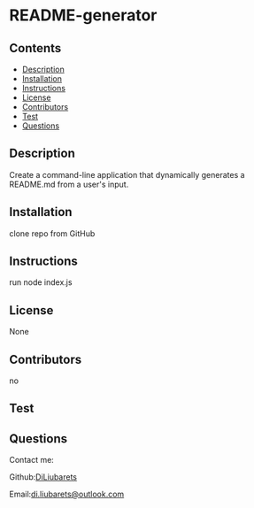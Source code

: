 

# README-generator


## Contents
* [Description](#description)
* [Installation](#installation)
* [Instructions](#instructions)
* [License](#license)
* [Contributors](#contributors)
* [Test](#test)
* [Questions](#questions)

## Description
Create a command-line application that dynamically generates a README.md from a user's input. 
## Installation
clone repo from GitHub

## Instructions
run node index.js

## License
None

## Contributors
no

## Test


## Questions
Contact me:

Github:[DiLiubarets](https://github.com/DiLiubarets)

Email:[di.liubarets@outlook.com](https://github.com/DiLiubarets)

